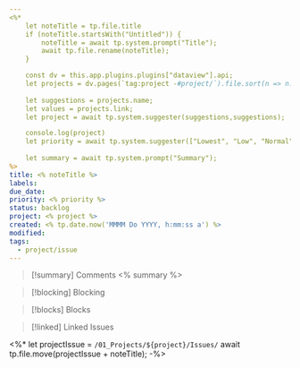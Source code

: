 ```yaml
---
<%*
	let noteTitle = tp.file.title
	if (noteTitle.startsWith("Untitled")) {
		noteTitle = await tp.system.prompt("Title");
		await tp.file.rename(noteTitle);
	} 

	const dv = this.app.plugins.plugins["dataview"].api;
	let projects = dv.pages(`tag:project -#project/`).file.sort(n => n.name);
	
	let suggestions = projects.name;
	let values = projects.link;
	let project = await tp.system.suggester(suggestions,suggestions);

	console.log(project)
	let priority = await tp.system.suggester(["Lowest", "Low", "Normal", "Medium", "High", "Highest"], ["lowest", "low", "normal", "medium", "high", "highest"])
	
	let summary = await tp.system.prompt("Summary");
%>
title: <% noteTitle %> 
labels: 
due_date: 
priority: <% priority %>
status: backlog
project: <% project %>
created: <% tp.date.now('MMMM Do YYYY, h:mm:ss a') %>
modified: 
tags:
  - project/issue
---
```

> [!summary] Comments
>  <% summary %>

> [!blocking] Blocking
> 

> [!blocks] Blocks
> 

> [!linked] Linked Issues

<%*
let projectIssue = `/01_Projects/${project}/Issues/` 
await tp.file.move(projectIssue + noteTitle);
-%>